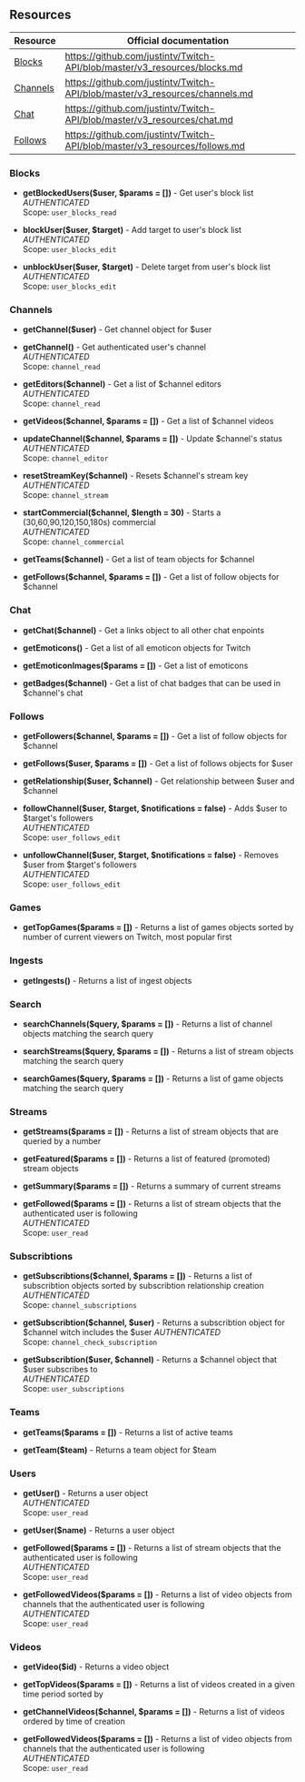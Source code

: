 ## Resources
| Resource | Official documentation |
| -------- | ---------------------- |
| [Blocks](#blocks) | https://github.com/justintv/Twitch-API/blob/master/v3_resources/blocks.md |
| [Channels](#channels) | https://github.com/justintv/Twitch-API/blob/master/v3_resources/channels.md |
| [Chat](#chat) | https://github.com/justintv/Twitch-API/blob/master/v3_resources/chat.md |
| [Follows](#follows) | https://github.com/justintv/Twitch-API/blob/master/v3_resources/follows.md |
### Blocks

* **getBlockedUsers($user, $params = [])** - Get user's block list   
*AUTHENTICATED*  
Scope:  `user_blocks_read`  

* **blockUser($user, $target)** - Add target to user's block list   
*AUTHENTICATED*    
Scope: `user_blocks_edit`   

* **unblockUser($user, $target)** - Delete target from user's block list   
*AUTHENTICATED*    
Scope: `user_blocks_edit`

### Channels

* **getChannel($user)** - Get channel object for $user

* **getChannel()** - Get authenticated user's channel    
*AUTHENTICATED*  
Scope: `channel_read`

* **getEditors($channel)** - Get a list of $channel editors    
*AUTHENTICATED*  
Scope: `channel_read`

* **getVideos($channel, $params = [])** - Get a list of $channel videos

* **updateChannel($channel, $params = [])** - Update $channel's status    
*AUTHENTICATED*  
Scope: `channel_editor`

* **resetStreamKey($channel)** - Resets $channel's stream key    
*AUTHENTICATED*  
Scope: `channel_stream`

* **startCommercial($channel, $length = 30)** - Starts a (30,60,90,120,150,180s) commercial    
*AUTHENTICATED*  
Scope: `channel_commercial`

* **getTeams($channel)** - Get a list of team objects for $channel
 
* **getFollows($channel, $params = [])** - Get a list of follow objects for $channel

### Chat

* **getChat($channel)** - Get a links object to all other chat enpoints

* **getEmoticons()** - Get a list of all emoticon objects for Twitch

* **getEmoticonImages($params = [])** - Get a list of emoticons

* **getBadges($channel)** - Get a list of chat badges that can be used in $channel's chat

### Follows

* **getFollowers($channel, $params = [])** - Get a list of follow objects for $channel

* **getFollows($user, $params = [])** - Get a list of follows objects for $user

* **getRelationship($user, $channel)** - Get relationship between $user and $channel

* **followChannel($user, $target, $notifications = false)** - Adds $user to $target's followers    
*AUTHENTICATED*  
Scope: `user_follows_edit`

* **unfollowChannel($user, $target, $notifications = false)** - Removes $user from $target's followers    
*AUTHENTICATED*  
Scope: `user_follows_edit`

### Games

* **getTopGames($params = [])** - Returns a list of games objects sorted by number of current viewers on Twitch, most popular first

### Ingests

* **getIngests()** - Returns a list of ingest objects

### Search

* **searchChannels($query, $params = [])** - Returns a list of channel objects matching the search query

* **searchStreams($query, $params = [])** - Returns a list of stream objects matching the search query

* **searchGames($query, $params = [])** - Returns a list of game objects matching the search query

### Streams

* **getStreams($params = [])** - Returns a list of stream objects that are queried by a number

* **getFeatured($params = [])** - Returns a list of featured (promoted) stream objects

* **getSummary($params = [])** - Returns a summary of current streams

* **getFollowed($params = [])** - Returns a list of stream objects that the authenticated user is following    
*AUTHENTICATED*  
Scope: `user_read`

### Subscribtions

* **getSubscribtions($channel, $params = [])** - Returns a list of subscribtion objects sorted by subscribtion relationship creation    
*AUTHENTICATED*  
Scope: `channel_subscriptions`

* **getSubscribtion($channel, $user)** - Returns a subscribtion object for $channel witch includes the $user
*AUTHENTICATED*  
Scope: `channel_check_subscription`

* **getSubscribtion($user, $channel)** - Returns a $channel object that $user subscribes to    
*AUTHENTICATED*  
Scope: `user_subscriptions`

### Teams

* **getTeams($params = [])** - Returns a list of active teams

* **getTeam($team)** - Returns a team object for $team

### Users

* **getUser()** - Returns a user object    
*AUTHENTICATED*  
Scope: `user_read`

* **getUser($name)** - Returns a user object    

* **getFollowed($params = [])** - Returns a list of stream objects that the authenticated user is following    
*AUTHENTICATED*  
Scope: `user_read`

* **getFollowedVideos($params = [])** - Returns a list of video objects from channels that the authenticated user is following    
*AUTHENTICATED*  
Scope: `user_read`

### Videos

* **getVideo($id)** - Returns a video object

* **getTopVideos($params = [])** - Returns a list of videos created in a given time period sorted by

* **getChannelVideos($channel, $params = [])** - Returns a list of videos ordered by time of creation

* **getFollowedVideos($params = [])** - Returns a list of video objects from channels that the authenticated user is following    
*AUTHENTICATED*  
Scope: `user_read`
